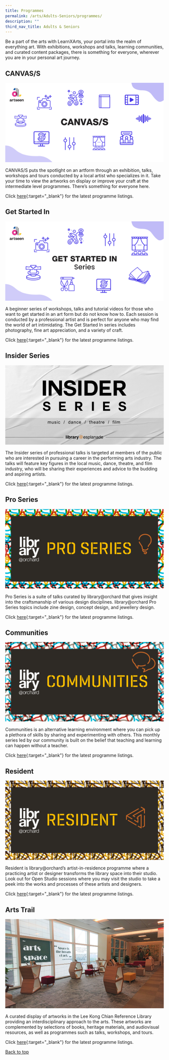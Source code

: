 ```yaml
---
title: Programmes
permalink: /arts/Adults-Seniors/programmes/
description: ""
third_nav_title: Adults & Seniors
---
```

<style type="text/css">
/* Links */
.content a { color: #322987; }
.content a:focus,
.content a:hover { color: #28216c; }

/* Button Outline */
.bp-button { padding-left: 1.5rem; padding-right: 1.5rem; }
.bp-button.is-primary-outline { border: 1px solid #322987; color: #322987; background-color: transparent; text-decoration: none; }
.bp-button.is-primary-outline:focus,
.bp-button.is-primary-outline:hover { border: 1px solid #322987; color: #cff2e8; background-color: #322987; text-decoration: none; }

/* Responsive Iframe */
.responsive-iframe { position: absolute; top: 0; left: 0; bottom: 0; right: 0; width: 100%; height: 100%; }
.responsive-iframe-container { position: relative; overflow: hidden; width: 100%; }
.responsive-iframe-container.ratio-16by9 { padding-top: 56.25%; }
.responsive-iframe-container.ratio-4by3 { padding-top: 75%; }
.responsive-iframe-container.ratio-3by2 { padding-top: 66.66%; }
.responsive-iframe-container.ratio-1by1 { padding-top: 100%; }
</style>

Be a part of the arts with LearnXArts, your portal into the realm of everything art. With exhibitions, workshops and talks, learning communities, and curated content packages, there is something for everyone, wherever you are in your personal art journey.

## **CANVAS/S**
![](/images/arts/programmes/poster_1.png)

CANVAS/S puts the spotlight on an artform through an exhibition, talks, workshops and tours conducted by a local artist who specializes in it. Take your time to view the artworks on display or improve your craft at the intermediate level programmes. There’s something for everyone here. 

Click [here](https://www.eventbrite.sg/cc/programmes-on-arts-66189){:target="_blank"} for the latest programme listings.

## **Get Started In**
![](/images/arts/programmes/poster_2.png)

A beginner series of workshops, talks and tutorial videos for those who want to get started in an art form but do not know how to. Each session is conducted by a professional artist and is perfect for anyone who may find the world of art intimidating. The Get Started In series includes photography, fine art appreciation, and a variety of craft.

Click [here](https://www.eventbrite.sg/cc/programmes-on-arts-66189){:target="_blank"} for the latest programme listings.

## **Insider Series**
![](/images/arts/programmes/poster_6.jpg)

The Insider series of professional talks is targeted at members of the public who are interested in pursuing a
career in the performing arts industry. The talks will feature key figures in the local music, dance, theatre, and
film industry, who will be sharing their experiences and advice to the budding and aspiring artists.

Click [here](https://www.eventbrite.sg/o/golibrary-national-library-board-singapore-26735252849){:target="_blank"} for the latest programme listings.

## **Pro Series**
![](/images/arts/programmes/poster_4.png)

Pro Series is a suite of talks curated by library@orchard that gives insight into the craftsmanship of various design disciplines. library@orchard Pro Series topics include zine design, concept design, and jewellery design.

Click [here](https://www.eventbrite.sg/cc/programmes-on-arts-66189){:target="_blank"} for the latest programme listings.

## **Communities**
![](/images/arts/programmes/poster_3.png)

Communities is an alternative learning environment where you can pick up a plethora of skills by sharing and experimenting with others. This monthly series led by our community is built on the belief that teaching and learning can happen without a teacher.

Click [here](https://www.eventbrite.sg/cc/libraryorchard-programmes-138109){:target="_blank"} for the latest programme listings.

## **Resident**
![](/images/arts/programmes/poster_5.png)

Resident is library@orchard’s artist-in-residence programme where a practicing artist or designer transforms the library space into their studio. Look out for Open Studio sessions where you may visit the studio to take a peek into the works and processes of these artists and designers.

Click [here](https://www.eventbrite.sg/cc/programmes-on-arts-66189){:target="_blank"} for the latest programme listings.

## **Arts Trail**
![](/images/arts/programmes/poster_7.jpg)

A curated display of artworks in the Lee Kong Chian Reference Library providing an interdisciplinary approach to the arts. These artworks are complemented by selections of books, heritage materials, and audiovisual resources, as well as programmes such as talks, workshops, and tours.

Click [here](https://www.eventbrite.sg/o/golibrary-national-library-board-singapore-26735252849){:target="_blank"} for the latest programme listings.

<p class="has-text-right margin--top--xl"><a href="#main-content">Back to top</a></p>
